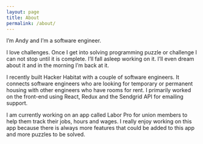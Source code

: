 ```yaml
---
layout: page
title: About
permalink: /about/
---
```


I’m Andy and I’m a software engineer.

I love challenges.  Once I get into solving programming puzzle or challenge I can not stop until it is complete.  I’ll fall asleep working on it.  I’ll even dream about it and in the morning I’m back at it.

I recently built Hacker Habitat with a couple of software engineers. It connects software engineers who are looking for temporary or permanent housing with other engineers who have rooms for rent.  I primarily worked on the front-end using React, Redux and the Sendgrid API for emailing support.

I am currently working on an app called Labor Pro for union members to help them track their jobs, hours and wages. I really enjoy working on this app because there is always more features that could be added to this app and more puzzles to be solved. 

